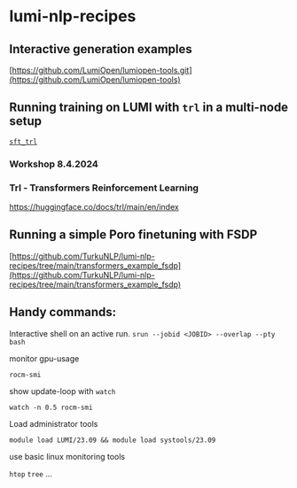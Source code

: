 # lumi-nlp-recipes
## Interactive generation examples
[https://github.com/LumiOpen/lumiopen-tools.git](https://github.com/LumiOpen/lumiopen-tools)


## Running training on LUMI with `trl` in a multi-node setup

[`sft_trl`](./sft_trl/)

### Workshop 8.4.2024

### Trl - Transformers Reinforcement Learning
https://huggingface.co/docs/trl/main/en/index

## Running a simple Poro finetuning with FSDP
[https://github.com/TurkuNLP/lumi-nlp-recipes/tree/main/transformers_example_fsdp](https://github.com/TurkuNLP/lumi-nlp-recipes/tree/main/transformers_example_fsdp)



## Handy commands:

Interactive shell on an active run.
`srun --jobid <JOBID> --overlap --pty bash`

monitor gpu-usage 

`rocm-smi`

show update-loop with  `watch`

`watch -n 0.5 rocm-smi`

Load administrator tools

`module load LUMI/23.09 && module load systools/23.09`

use basic linux monitoring tools

`htop`
`tree`
...

```
